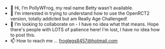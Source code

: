 - 👋 Hi, I’m PollyWFrog, my real name Betty wasn't available.
- 👀 I’m interested in trying to understand how to use the OpenRCT2 version, totally addicted but am Really Age Challenged! 
- 💞️ I’m looking to collaborate on - I have no idea what that means. Hope there's people with LOTS of patience here! I'm lost, I have no idea how to post this. 
- 📫 How to reach me ... froglegs8457@hotmail.com

<!---
PollyWFrog/PollyWFrog is a ✨ special ✨ repository because its `README.md` (this file) appears on your GitHub profile.
You can click the Preview link to take a look at your changes.
--->

